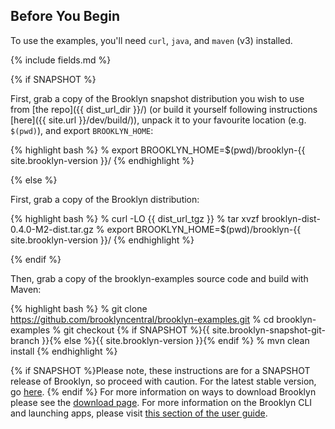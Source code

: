 ## Before You Begin

To use the examples, you'll need ``curl``, ``java``, and ``maven`` (v3) installed.

{% include fields.md %}

{% if SNAPSHOT %}

First, grab a copy of the Brooklyn snapshot distribution you wish to use from [the repo]({{ dist_url_dir }}/)
(or build it yourself following instructions [here]({{ site.url }}/dev/build/)),
unpack it to your favourite location (e.g. `$(pwd)`), 
and export `BROOKLYN_HOME`:

{% highlight bash %}
% export BROOKLYN_HOME=$(pwd)/brooklyn-{{ site.brooklyn-version }}/
{% endhighlight %}

{% else %}

First, grab a copy of the Brooklyn distribution:

{% highlight bash %}
% curl -LO {{ dist_url_tgz }}
% tar xvzf brooklyn-dist-0.4.0-M2-dist.tar.gz
% export BROOKLYN_HOME=$(pwd)/brooklyn-{{ site.brooklyn-version }}/
{% endhighlight %}

{% endif %}


Then, grab a copy of the brooklyn-examples source code and build with Maven:

{% highlight bash %}
% git clone https://github.com/brooklyncentral/brooklyn-examples.git
% cd brooklyn-examples
% git checkout {% if SNAPSHOT %}{{ site.brooklyn-snapshot-git-branch }}{% else %}{{ site.brooklyn-version }}{% endif %}
% mvn clean install
{% endhighlight %}

{% if SNAPSHOT %}Please note, these instructions are for a SNAPSHOT release of Brooklyn,
so proceed with caution. 
For the latest stable version, go [here](/meta/versions.html). {% endif %}
For more information on ways to download Brooklyn please
see the [download page]({{site.url}}/start/download.html).
For more information on the Brooklyn CLI and launching apps,
please visit [this section of the user guide]({{site.url}}/use/guide/management/index.html#cli).
